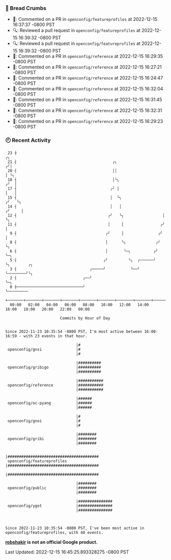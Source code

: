 ### 🍞 Bread Crumbs

 * 💬: Commented on a PR in  `openconfig/featureprofiles` at 2022-12-15 16:37:37 -0800 PST
 * 🔍: Reviewed a pull request in  `openconfig/featureprofiles` at 2022-12-15 16:39:32 -0800 PST
 * 🔍: Reviewed a pull request in  `openconfig/featureprofiles` at 2022-12-15 16:39:32 -0800 PST
 * 💬: Commented on a PR in  `openconfig/reference` at 2022-12-15 16:29:35 -0800 PST
 * 💬: Commented on a PR in  `openconfig/reference` at 2022-12-15 16:27:21 -0800 PST
 * 💬: Commented on a PR in  `openconfig/reference` at 2022-12-15 16:24:47 -0800 PST
 * 💬: Commented on a PR in  `openconfig/reference` at 2022-12-15 16:32:04 -0800 PST
 * 💬: Commented on a PR in  `openconfig/reference` at 2022-12-15 16:31:45 -0800 PST
 * 💬: Commented on a PR in  `openconfig/reference` at 2022-12-15 16:32:31 -0800 PST
 * 💬: Commented on a PR in  `openconfig/reference` at 2022-12-15 16:29:23 -0800 PST

### 🕘 Recent Activity
```
 23 ┼                                                                    ╭╮
 21 ┤                                          ╭╮                       ╭╯│
 20 ┤                                          ││                       │ ╰╮
 18 ┤                                          │╰╮                     ╭╯  │
 17 ┤                                         ╭╯ │                     │   │
 15 ┤                                         │  ╰╮                   ╭╯   ╰╮
 14 ┤                                         │   │                  ╭╯     │
 12 ┤                                        ╭╯   ╰╮                 │      ╰╮
 11 ┤                                        │     │                ╭╯       │
  9 ┤                                       ╭╯     │               ╭╯        │
  8 ┤                                       │      ╰╮             ╭╯         ╰╮
  6 ┤                                       │       ╰─╮          ╭╯           ╰─╮
  5 ┤                                      ╭╯         ╰╮  ╭──────╯              ╰╮        ╭╮
  3 ┤                                ╭─────╯           ╰──╯                      ╰────────╯╰╮
  2 ┤                             ╭──╯                                                      ╰─╮
  0 ┼─────────────────────────────╯                                                           ╰─────────
    +───────+───────+───────+───────+───────+───────+───────+───────+───────+───────+───────+───────+────
  00:00   02:00   04:00   06:00   08:00   10:00   12:00   14:00   16:00   18:00   20:00   22:00   00:00   

						Commits by Hour of Day


Since 2022-11-23 10:35:54 -0800 PST, I'm most active between 16:00-16:59 - with 23 events in that hour.

```



```
                               |#
 openconfig/gnsi               |#
                               |#

                               |##########
 openconfig/gribigo            |##########
                               |##########

                               |###########
 openconfig/reference          |###########
                               |###########

                               |######
 openconfig/oc-pyang           |######
                               |######

                               |#
 openconfig/gnoi               |#
                               |#

                               |########
 openconfig/gribi              |########
                               |########

                               |########################################
 openconfig/featureprofiles    |########################################
                               |########################################

                               |########
 openconfig/public             |########
                               |########

                               |###############
 openconfig/ygot               |###############
                               |###############



Since 2022-11-23 10:35:54 -0800 PST, I've been most active in openconfig/featureprofiles, with 40 events.

```
**[robshakir](mailto:robjs@google.com) is not an official Google product.**  


Last Updated: 2022-12-15 16:45:25.893328275 -0800 PST
